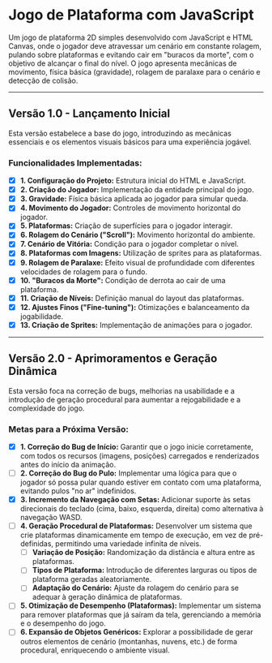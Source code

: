 
# Jogo de Plataforma com JavaScript

Um jogo de plataforma 2D simples desenvolvido com JavaScript e HTML Canvas, onde o jogador deve atravessar um cenário em constante rolagem, pulando sobre plataformas e evitando cair em "buracos da morte", com o objetivo de alcançar o final do nível. O jogo apresenta mecânicas de movimento, física básica (gravidade), rolagem de paralaxe para o cenário e detecção de colisão.

---

## Versão 1.0 - Lançamento Inicial

Esta versão estabelece a base do jogo, introduzindo as mecânicas essenciais e os elementos visuais básicos para uma experiência jogável.

### Funcionalidades Implementadas:

- [x] **1. Configuração do Projeto:** Estrutura inicial do HTML e JavaScript.
- [x] **2. Criação do Jogador:** Implementação da entidade principal do jogo.
- [x] **3. Gravidade:** Física básica aplicada ao jogador para simular queda.
- [x] **4. Movimento do Jogador:** Controles de movimento horizontal do jogador.
- [x] **5. Plataformas:** Criação de superfícies para o jogador interagir.
- [x] **6. Rolagem do Cenário ("Scroll"):** Movimento horizontal do ambiente.
- [x] **7. Cenário de Vitória:** Condição para o jogador completar o nível.
- [x] **8. Plataformas com Imagens:** Utilização de sprites para as plataformas.
- [x] **9. Rolagem de Paralaxe:** Efeito visual de profundidade com diferentes velocidades de rolagem para o fundo.
- [x] **10. "Buracos da Morte":** Condição de derrota ao cair de uma plataforma.
- [x] **11. Criação de Níveis:** Definição manual do layout das plataformas.
- [x] **12. Ajustes Finos ("Fine-tuning"):** Otimizações e balanceamento da jogabilidade.
- [x] **13. Criação de Sprites:** Implementação de animações para o jogador.

---

## Versão 2.0 - Aprimoramentos e Geração Dinâmica

Esta versão foca na correção de bugs, melhorias na usabilidade e a introdução de geração procedural para aumentar a rejogabilidade e a complexidade do jogo.

### Metas para a Próxima Versão:

- [x] **1. Correção do Bug de Início:** Garantir que o jogo inicie corretamente, com todos os recursos (imagens, posições) carregados e renderizados antes do início da animação.
- [ ] **2. Correção do Bug do Pulo:** Implementar uma lógica para que o jogador só possa pular quando estiver em contato com uma plataforma, evitando pulos "no ar" indefinidos.
- [x] **3. Incremento da Navegação com Setas:** Adicionar suporte às setas direcionais do teclado (cima, baixo, esquerda, direita) como alternativa à navegação WASD.
- [ ] **4. Geração Procedural de Plataformas:** Desenvolver um sistema que crie plataformas dinamicamente em tempo de execução, em vez de pré-definidas, permitindo uma variedade infinita de níveis.
    - [ ] **Variação de Posição:** Randomização da distância e altura entre as plataformas.
    - [ ] **Tipos de Plataforma:** Introdução de diferentes larguras ou tipos de plataforma geradas aleatoriamente.
    - [ ] **Adaptação do Cenário:** Ajuste da rolagem do cenário para se adequar à geração dinâmica de plataformas.
- [ ] **5. Otimização de Desempenho (Plataformas):** Implementar um sistema para remover plataformas que já saíram da tela, gerenciando a memória e o desempenho do jogo.
- [ ] **6. Expansão de Objetos Genéricos:** Explorar a possibilidade de gerar outros elementos de cenário (montanhas, nuvens, etc.) de forma procedural, enriquecendo o ambiente visual.
